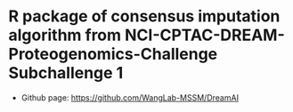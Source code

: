 # R package of consensus imputation algorithm from NCI-CPTAC-DREAM-Proteogenomics-Challenge Subchallenge 1
* Github page: https://github.com/WangLab-MSSM/DreamAI
